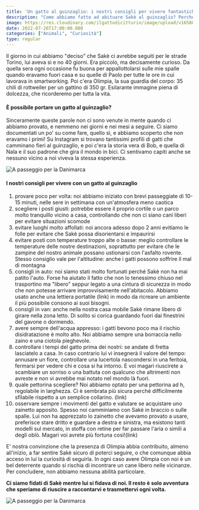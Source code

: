 ```yaml
---
title: 'Un gatto al guinzaglio: i nostri consigli per vivere fantastiche avventure' 
description: "Come abbiamo fatto ad abituare Sakè al guinzaglio? Perché questa scelta? Soprattutto, è possibile farlo?"
image: https://res.cloudinary.com/ilgattodicitturin/image/upload/v1658859417/Articoli/gatto_gunzaglio_3_enccst.jpg
date: 2022-07-26T17:00:00.000
categories: ["Animali", "Curiosità"]
type: regular
---
```

Il giorno in cui abbiamo "deciso" che Sakè ci avrebbe seguiti per le strade Torino, lui aveva sì e no 40 giorni. Era piccolo, ma decisamente curioso. Da quella sera ogni occasione fu buona per appallottolarsi sulle mie spalle quando eravamo fuori casa e su quelle di Paolo per tutte le ore in cui lavorava in smartworking. Poi c'era Olimpia, la sua guardia del corpo: 35 chili di rottweiler per un gattino di 350 gr. Esilarante immagine piena di dolcezza, che ricorderemo per tutta la vita.

#### È possibile portare un gatto al guinzaglio?

Sinceramente queste parole non ci sono venute in mente quando ci abbiamo provato, e nemmeno nei giorni e nei mesi a seguire. Ci siamo documentati un po' su come fare, quello sì, e abbiamo scoperto che non eravamo i primi! Su Instagram si trovano tantissimi profili di gatti che camminano fieri al guinzaglio, e poi c'era la storia vera di Bob, e quella di Nala e il suo padrone che gira il mondo in bici. Ci sentivamo capiti anche se nessuno vicino a noi viveva la stessa esperienza.

![A passeggio per la Danimarca](https://res.cloudinary.com/ilgattodicitturin/image/upload/v1658859422/Articoli/gatto_guinzaglio_2_v7bb9k.jpg)

#### I nostri consigli per vivere con un gatto al guinzaglio

1. provare poco per volta: noi abbiamo iniziato con brevi passeggiate di 10-15 minuti, nelle sere in settimana con un'atmosfera meno caotica
2. scegliere i posti giusti: potrebbe essere il proprio cortile o un parco molto tranquillo vicino a casa, controllando che non ci siano cani liberi per evitare situazioni scomode
3. evitare luoghi molto affollati: noi ancora adesso dopo 2 anni evitiamo le folle per evitare che Sakè possa disorientarsi e impaurirsi
4. evitare posti con temperature troppo alte o basse: meglio controllare le temperature delle nostre destinazioni, soprattutto per evitare che le zampine del nostro animale possano ustionarsi con l'asfalto rovente. Stesso consiglio vale per l'altitudine: anche i gatti possono soffrire il mal di montagna
5. consigli in auto: noi siamo stati molto fortunati perché Sakè non ha mai patito l'auto. Forse ha aiutato il fatto che non lo tenessimo chiuso nel trasportino ma "libero" seppur legato a una cintura di sicurezza in modo che non potesse arrivare improvvisamente nell'abitacolo. Abbiamo usato anche una lettiera portatile (link) in modo da ricreare un ambiente il più possibile consono ai suoi bisogni.
6. consigli in van: anche nella nostra casa mobile Sakè rimane libero di girare nella zona letto. Di solito si corica guardando fuori dai finestrini del gavone o dormendo.
7. avere sempre dell'acqua appresso: i gatti bevono poco ma il rischio disidratazione è molto alto. Noi abbiamo sempre una borraccia nello zaino e una ciotola pieghevole.
8. controllare i tempi del gatto prima dei nostri: se andate di fretta lasciatelo a casa. In caso contrario lui vi insegnerà il valore del tempo: annusare un fiore, controllare una lucertola nascondersi in una feritoia, fermarsi per vedere chi e cosa si ha intorno. E voi magari riuscirete a scambiare un sorriso o una battuta con qualcuno che altrimenti non avreste e non vi avrebbe mai notato nel mondo là fuori.
9. quale pettorina scegliere? Noi abbiamo optato per una pettorina ad h, regolabile in larghezza. Ci è sembrata più sicura perché difficilmente sfilabile rispetto a un semplice collarino. (link)
10. osservare sempre i movimenti del gatto e valutare se acquistare uno zainetto apposito. Spesso noi camminiamo con Sakè in braccio o sulle spalle. Lui non ha apprezzato lo zainetto che avevamo provato a usare, preferisce stare dritto e guardare a destra e sinistra, ma esistono tanti modelli sul mercato, in stoffa con retine per far passare l'aria o simili a degli oblò. Magari voi avrete più fortuna così!(link)


E' nostra convinzione che la presenza di Olimpia abbia contribuito, almeno all'inizio, a far sentire Sakè sicuro di poterci seguire, o che comunque abbia acceso in lui la curiosità di seguirla. In ogni caso avere Olimpia con noi è un bel deterrente quando si rischia di incontrare un cane libero nelle vicinanze.
Per concludere, non abbiamo nessuna abilità particolare. 

**Ci siamo fidati di Sakè mentre lui si fidava di noi. Il resto è solo avventura che speriamo di riuscire a raccontarvi e trasmettervi ogni volta.**

![A passeggio per la Danimarca](https://res.cloudinary.com/ilgattodicitturin/image/upload/v1658859432/Articoli/gatto_gunzaglio_zceav5.jpg)